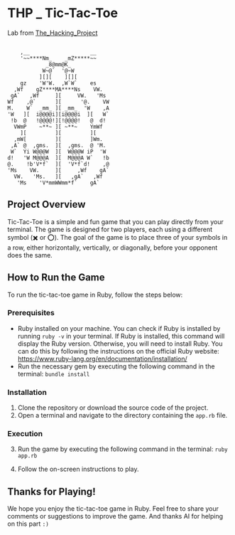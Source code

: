 # THP \_ Tic-Tac-Toe

Lab from [The_Hacking_Project](https://www.thehackingproject.org/?locale=fr)

```

    ,__                   __
    '~~****Nm_    _mZ*****~~
            _8@mm@K_
           W~@`  '@~W
          ][][    ][][
    gz    'W'W.  ,W`W`    es
  ,Wf    gZ****MA****Ns    VW.
 gA`   ,Wf     ][     VW.   'Ms
Wf    ,@`      ][      '@.    VW
M.    W`  _mm_ ][ _mm_  'W    ,A
'W   ][  i@@@@i][i@@@@i  ][   W`
 !b  @   !@@@@!][!@@@@!   @  d!
  VWmP    ~**~ ][ ~**~    YmWf
    ][         ][         ][
  ,mW[         ][         ]Wm.
 ,A` @  ,gms.  ][  ,gms.  @ 'M.
 W`  Yi W@@@W  ][  W@@@W iP  'W
d!   'W M@@@A  ][  M@@@A W`   !b
@.    !b'V*f`  ][  'V*f`d!    ,@
'Ms    VW.     ][     ,Wf    gA`
  VW.   'Ms.   ][   ,gA`   ,Wf
   'Ms    'V*mmWWmm*f`    gA`

```

## Project Overview

Tic-Tac-Toe is a simple and fun game that you can play directly from your terminal.
The game is designed for two players, each using a different symbol (✖️ or ⭕).
The goal of the game is to place three of your symbols in a row, either horizontally, vertically, or diagonally, before your opponent does the same.

## How to Run the Game

To run the tic-tac-toe game in Ruby, follow the steps below:

### Prerequisites

- Ruby installed on your machine. You can check if Ruby is installed by running `ruby -v` in your terminal. If Ruby is installed, this command will display the Ruby version. Otherwise, you will need to install Ruby. You can do this by following the instructions on the official Ruby website: https://www.ruby-lang.org/en/documentation/installation/
- Run the necessary gem by executing the following command in the terminal: `bundle install`

### Installation

1. Clone the repository or download the source code of the project.
2. Open a terminal and navigate to the directory containing the `app.rb` file.

### Execution

3. Run the game by executing the following command in the terminal: `ruby app.rb`

4. Follow the on-screen instructions to play.

## Thanks for Playing!

We hope you enjoy the tic-tac-toe game in Ruby. Feel free to share your comments or suggestions to improve the game. And thanks AI for helping on this part `:)`
